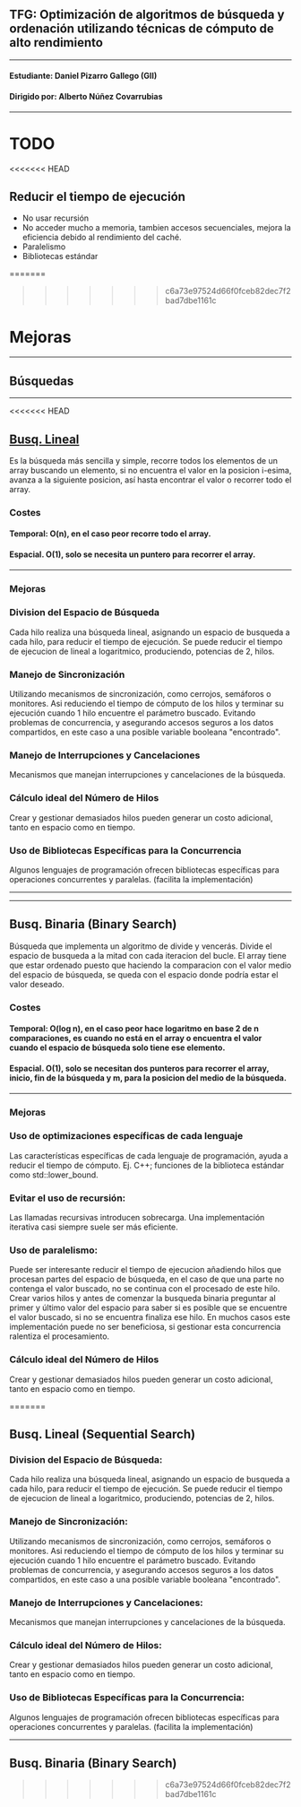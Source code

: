 ## TFG: Optimización de algoritmos de búsqueda y ordenación utilizando técnicas de cómputo de alto rendimiento
---
#### Estudiante: Daniel Pizarro Gallego (GII)

#### Dirigido por: Alberto Núñez Covarrubias
---

# TODO

<<<<<<< HEAD
## Reducir el tiempo de ejecución
- No usar recursión
- No acceder mucho a memoria, tambien accesos secuenciales, mejora la eficiencia debido al rendimiento del caché. 
- Paralelismo
- Bibliotecas estándar

=======
>>>>>>> c6a73e97524d66f0fceb82dec7f2bad7dbe1161c
# Mejoras

---
## Búsquedas
---

<<<<<<< HEAD
## [Busq. Lineal](https://www.geeksforgeeks.org/linear-search/)
Es la búsqueda más sencilla y simple, recorre todos los elementos de un array buscando un elemento, si no encuentra el valor en la posicion i-esima, avanza a la siguiente posicion, así hasta encontrar el valor o recorrer todo el array.
### Costes
#### Temporal: O(n), en el caso peor recorre todo el array.
#### Espacial. O(1), solo se necesita un puntero para recorrer el array.
---
### Mejoras

### Division del Espacio de Búsqueda
Cada hilo realiza una búsqueda lineal, asignando un espacio de busqueda a cada hilo, para reducir el tiempo de ejecución.
Se puede reducir el tiempo de ejecucion de lineal a logaritmico, produciendo, potencias de 2, hilos.

### Manejo de Sincronización
Utilizando mecanismos de sincronización, como cerrojos, semáforos o monitores. Asi reduciendo el tiempo de cómputo de los hilos y terminar su ejecución cuando 1 hilo encuentre el parámetro buscado. Evitando problemas de concurrencia, y asegurando accesos seguros a los datos compartidos, en este caso a una posible variable booleana "encontrado".

### Manejo de Interrupciones y Cancelaciones
Mecanismos que manejan interrupciones y cancelaciones de la búsqueda.

### Cálculo ideal del Número de Hilos
Crear y gestionar demasiados hilos pueden generar un costo adicional, tanto en espacio como en tiempo.

### Uso de Bibliotecas Específicas para la Concurrencia
Algunos lenguajes de programación ofrecen bibliotecas específicas para operaciones concurrentes y paralelas. (facilita la implementación)

---
---

## Busq. Binaria (Binary Search)
Búsqueda que implementa un algoritmo de divide y vencerás. Divide el espacio de busqueda a la mitad con cada iteracion del bucle. El array tiene que estar ordenado puesto que haciendo la comparacion con el valor medio del espacio de búsqueda, se queda con el espacio donde podría estar el valor deseado.
### Costes
#### Temporal: O(log n), en el caso peor hace logaritmo en base 2 de n comparaciones, es cuando no está en el array o encuentra el valor cuando el espacio de búsqueda solo tiene ese elemento.
#### Espacial. O(1), solo se necesitan dos punteros para recorrer el array, inicio, fin de la búsqueda y m, para la posicion del medio de la búsqueda.
---
### Mejoras

### Uso de optimizaciones específicas de cada lenguaje
Las características específicas de cada lenguaje de programación, ayuda a reducir el tiempo de cómputo. Ej. C++; funciones de la biblioteca estándar como std::lower_bound.

### Evitar el uso de recursión: 
Las llamadas recursivas introducen sobrecarga. Una implementación iterativa casi siempre suele ser más eficiente.

### Uso de paralelismo: 
Puede ser interesante reducir el tiempo de ejecucion añadiendo hilos que procesan partes del espacio de búsqueda, en el caso de que una parte no contenga el valor buscado, no se continua con el procesado de este hilo. Crear varios hilos y antes de comenzar la busqueda binaria preguntar al primer y último valor del espacio para saber si es posible que se encuentre el valor buscado, si no se encuentra finaliza ese hilo. En muchos casos este implementación puede no ser beneficiosa, si gestionar esta concurrencia ralentiza el procesamiento. 

### Cálculo ideal del Número de Hilos
Crear y gestionar demasiados hilos pueden generar un costo adicional, tanto en espacio como en tiempo.

=======
## Busq. Lineal (Sequential Search)
### Division del Espacio de Búsqueda:
Cada hilo realiza una búsqueda lineal, asignando un espacio de busqueda a cada hilo, para reducir el tiempo de ejecución.
Se puede reducir el tiempo de ejecucion de lineal a logaritmico, produciendo, potencias de 2, hilos.

### Manejo de Sincronización:
Utilizando mecanismos de sincronización, como cerrojos, semáforos o monitores. Asi reduciendo el tiempo de cómputo de los hilos y terminar su ejecución cuando 1 hilo encuentre el parámetro buscado. Evitando problemas de concurrencia, y asegurando accesos seguros a los datos compartidos, en este caso a una posible variable booleana "encontrado".

### Manejo de Interrupciones y Cancelaciones:
Mecanismos que manejan interrupciones y cancelaciones de la búsqueda.

### Cálculo ideal del Número de Hilos:
Crear y gestionar demasiados hilos pueden generar un costo adicional, tanto en espacio como en tiempo.

### Uso de Bibliotecas Específicas para la Concurrencia:
Algunos lenguajes de programación ofrecen bibliotecas específicas para operaciones concurrentes y paralelas. (facilita la implementación)

---

## Busq. Binaria (Binary Search)
>>>>>>> c6a73e97524d66f0fceb82dec7f2bad7dbe1161c





